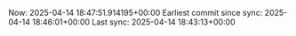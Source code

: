 Now: 2025-04-14 18:47:51.914195+00:00 Earliest commit since sync: 2025-04-14 18:46:01+00:00 Last sync: 2025-04-14 18:43:13+00:00
